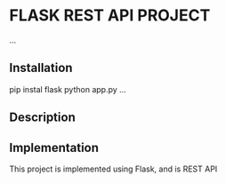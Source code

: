 # FLASK REST API PROJECT
...
## Installation
pip instal flask
python app.py
...

## Description


## Implementation
This project is implemented using Flask, and is REST API 
